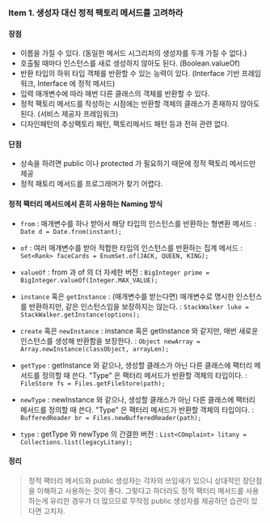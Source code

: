### Item 1. 생성자 대신 정적 팩토리 메서드를 고려하라

#### 장점

* 이름을 가질 수 있다. (동일한 메서드 시그리처의 생성자를 두개 가질 수 없다.)
* 호출될 때마다 인스턴스를 새로 생성하지 않아도 된다. (Boolean.valueOf)
* 반환 타입의 하위 타입 객체를 반환할 수 있는 능력이 있다. (Interface 기반 프레임워크, Interface 에 정적 메서드)
* 입력 매개변수에 따라 매번 다른 클래스의 객체를 반환할 수 있다.
* 정적 팩토리 메서드를 작성하는 시점에는 반환할 객체의 클래스가 존재하지 않아도 된다. (서비스 제공자 프레임워크) 
* 디자인패턴의 추상팩토리 패턴, 팩토리메서드 패턴 등과 전혀 관련 없다.

#### 단점

* 상속을 하려면 public 이나 protected 가 필요하기 때문에 정적 팩토리 메서드만 제공
* 정적 패토리 메서드를 프로그래머가 찾기 어렵다.

#### 정적 팩터리 메서드에서 흔히 사용하는 Naming 방식

* `from` : 매개변수를 하나 받아서 해당 타입의 인스턴스를 반환하는 형변환 메서드
: `Date d = Date.from(instant);`

* `of` : 여러 매개변수를 받아 적합한 타입의 인스턴스를 반환하는 집계 메서드
: `Set<Rank> faceCards = EnumSet.of(JACK, QUEEN, KING);`

* `valueOf` : from 과 of 의 더 자세한 버전
: `BigInteger prime = BigInteger.valueOf(Integer.MAX_VALUE);`

* `instance` 혹은 `getInstance` : (매개변수를 받는다면) 매개변수로 명시한 인스턴스를 반환하지만, 같은 인스턴스임을 보장하지는 않는다.
: `StackWalker luke = StackWalker.getInstance(options);`

* `create` 혹은 `newInstance` : instance 혹은 getInstance 와 같지만, 매번 새로운 인스턴스를 생성해 반환함을 보장한다.
: `Object newArray = Array.newInstance(classObject, arrayLen);`

* `getType` : getInstance 와 같으나, 생성할 클래스가 아닌 다른 클래스에 팩터리 메서드를 정의할 때 쓴다. "Type" 은 팩터리 메서드가 반환할 객체의 타입이다.
: `FileStore fs = Files.getFileStore(path);`

* `newType` : newInstance 와 같으나, 생성할 클래스가 아닌 다른 클래스에 팩터리 메서드를 정의할 때 쓴다. "Type" 은 팩터리 메서드가 반환할 객체의 타입이다.
: `BufferedReader br = Files.newBufferedReader(path);`

* `type` : getType 와 newType 의 간결한 버전
: `List<COmplaint> litany = Collections.list(legacyLitany);`

#### 정리

> 정적 팩터리 메서드와 public 생성자는 각자의 쓰임새가 있으니 상대적인 장단점을 이해하고 사용하는 것이 좋다.
그렇다고 하더라도 정적 팩터리 메서드를 사용하는게 유리한 경우가 더 많으므로 무작정 public 생성자를 제공하던 습관이 있다면 고치자.